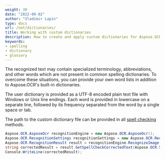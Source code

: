 ```yaml
---
weight: 30
date: "2022-09-02"
author: "Vladimir Lapin"
type: docs
url: /net/dictionaries/
title: Working with custom dictionaries
description: How to create and apply custom dictionaries for Aspose.OCR spell checker.
keywords:
- spelling
- dictionary
- glossary
---
```


The recognized text may contain specialized terminology, abbreviations, and other words which are not present in common spelling dictionaries. To overcome these situations, you can provide your own word lists in addition to Aspose.OCR's built-in dictionaries.

The user dictionary is provided as a UTF-8 encoded plain text file with Windows or Unix line endings. Each word is provided in lowercase on a separate line, followed by its frequency separated from the word by a single space or tab.

The path to the custom dictionary file can be provided in all [spell checking](/ocr/net/spelling/) methods.

```csharp
Aspose.OCR.AsposeOcr recognitionEngine = new Aspose.OCR.AsposeOcr();
Aspose.OCR.RecognitionSettings recognitionSettings = new Aspose.OCR.RecognitionSettings();
Aspose.OCR.RecognitionResult result = recognitionEngine.RecognizeImage("source.png", recognitionSettings);
string correctedResult = result.GetSpellCheckCorrectedText(Aspose.OCR.SpellChecker.SpellCheckLanguage.Eng, "dictionary.txt");
Console.WriteLine(correctedResult);
```
